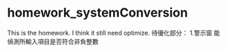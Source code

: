 # homework_systemConversion
This is the homework. I think it still need optimize.
待優化部分：
    1.警示窗
        能偵測所輸入項目是否符合非負整數
